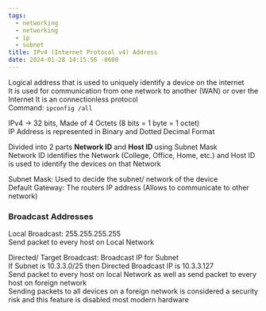 ```yaml
---
tags:
  - networking
  - networking
  - ip
  - subnet
title: IPv4 (Internet Protocol v4) Address
date: 2024-01-28 14:15:56 -0600
---
```


Logical address that is used to uniquely identify a device on the internet  
It is used for communication from one network to another (WAN) or over the Internet
It is an connectionless protocol  
Command: `ipconfig /all`

IPv4 -> 32 bits, Made of 4 Octets (8 bits = 1 byte = 1 octet)  
IP Address is represented in Binary and Dotted Decimal Format

Divided into 2 parts **Network ID** and **Host ID** using Subnet Mask  
Network ID identifies the Network (College, Office, Home, etc.) and Host ID is used to identify the devices on that Network

Subnet Mask: Used to decide the subnet/ network of the device  
Default Gateway: The routers IP address (Allows to communicate to other network)

### Broadcast Addresses

Local Broadcast: 255.255.255.255  
Send packet to every host on Local Network

Directed/ Target Broadcast: Broadcast IP for Subnet  
If Subnet is 10.3.3.0/25 then Directed Broadcast IP is 10.3.3.127  
Send packet to every host on local Network as well as send packet to every host on foreign network  
Sending packets to all devices on a foreign network is considered a security risk and this feature is disabled most modern hardware

